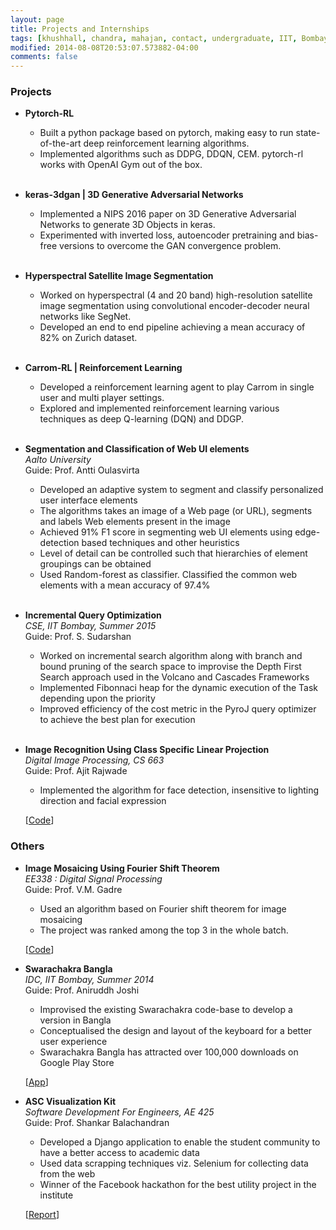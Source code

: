 ```yaml
---
layout: page
title: Projects and Internships
tags: [khushhall, chandra, mahajan, contact, undergraduate, IIT, Bombay, Microsoft Research]
modified: 2014-08-08T20:53:07.573882-04:00
comments: false
---
```


### Projects

* **Pytorch-RL**  
	* Built a python package based on pytorch, making easy to run state-of-the-art deep reinforcement learning algorithms.
	* Implemented algorithms such as DDPG, DDQN, CEM. pytorch-rl works with OpenAI Gym out of the box.
<br><br>
* **keras-3dgan \| 3D Generative Adversarial Networks**  
	* Implemented a NIPS 2016 paper on 3D Generative Adversarial Networks to generate 3D Objects in keras.
	* Experimented with inverted loss, autoencoder pretraining and bias-free versions to overcome the GAN convergence problem.
<br><br> 
* **Hyperspectral Satellite Image Segmentation**  
	* Worked on hyperspectral (4 and 20 band) high-resolution satellite image segmentation using convolutional encoder-decoder neural networks like SegNet.
    * Developed an end to end pipeline achieving a mean accuracy of 82% on Zurich dataset.
<br><br> 
* **Carrom-RL \| Reinforcement Learning**  
	* Developed a reinforcement learning agent to play Carrom in single user and multi player settings.
    * Explored and implemented reinforcement learning various techniques as deep Q-learning (DQN) and DDGP.
<br><br> 
* **Segmentation and Classification of Web UI elements**  
*Aalto University*  
Guide: Prof. Antti Oulasvirta
	* Developed an adaptive system to segment and classify personalized user interface elements
	* The algorithms takes an image of a Web page (or URL), segments and labels Web elements present in the image
	* Achieved 91% F1 score in segmenting web UI elements using edge-detection based techniques and other heuristics
	* Level of detail can be controlled such that hierarchies of element groupings can be obtained
	* Used Random-forest as classifier. Classified the common web elements with a mean accuracy of 97.4%
<br><br>
* **Incremental Query Optimization**   
*CSE, IIT Bombay, Summer 2015*  
Guide: Prof. S. Sudarshan  
	* Worked on incremental search algorithm along with branch and bound pruning of the search space to improvise the Depth First Search approach used in the Volcano and Cascades Frameworks
	* Implemented Fibonnaci heap for the dynamic execution of the Task depending upon the priority
	* Improved efficiency of the cost metric in the PyroJ query optimizer to achieve the best plan for execution
<br><br>
* **Image Recognition Using Class Specific Linear Projection**  
*Digital Image Processing, CS 663*  
Guide: Prof. Ajit Rajwade
	* Implemented the algorithm for face detection, insensitive to lighting direction and facial expression

	[[Code](http://homepages.iitb.ac.in/~khushhall/application-software-cell.pdf)] 

### Others

* **Image Mosaicing Using Fourier Shift Theorem**  
*EE338 : Digital Signal Processing*  
Guide: Prof. V.M. Gadre
	* Used an algorithm based on Fourier shift theorem for image mosaicing
	* The project was ranked among the top 3 in the whole batch.

	[[Code](https://github.com/khushhallchandra/Image-Mosaicing)] 
* **Swarachakra Bangla**  
*IDC, IIT Bombay, Summer 2014*  
Guide: Prof. Aniruddh Joshi  
	* Improvised the existing Swarachakra code-base to develop a version in Bangla
	* Conceptualised the design and layout of the keyboard for a better user experience
	* Swarachakra Bangla has attracted over 100,000 downloads on Google Play Store      

	[[App](https://play.google.com/store/apps/details?id=iit.android.swarachakraBengali&hl=en)]	
* **ASC Visualization Kit**  
*Software Development For Engineers, AE 425*  
Guide: Prof. Shankar Balachandran 
	* Developed a Django application to enable the student community to have a better access to academic data
	* Used data scrapping techniques viz. Selenium for collecting data from the web
	* Winner of the Facebook hackathon for the best utility project in the institute

	[[Report](http://homepages.iitb.ac.in/~khushhall/application-software-cell.pdf)] 
